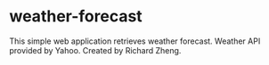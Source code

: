 # weather-forecast
This simple web application retrieves weather forecast. Weather API provided by Yahoo. Created by Richard Zheng.
